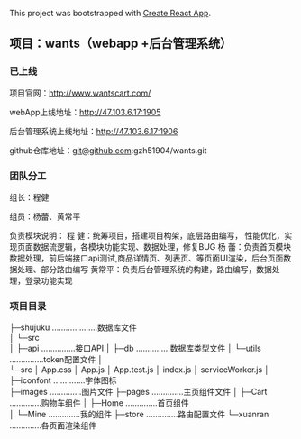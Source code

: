 This project was bootstrapped with [Create React App](https://github.com/facebook/create-react-app).

## 项目：wants（webapp +后台管理系统）

### 已上线

项目官网：http://www.wantscart.com/

webApp上线地址：http://47.103.6.17:1905

后台管理系统上线地址：http://47.103.6.17:1906

github仓库地址：git@github.com:gzh51904/wants.git

### 团队分工

组长：程健

组员：杨蕾、黄常平

负责模块说明：
程 健：统筹项目，搭建项目构架，底层路由编写， 性能优化，实现页面数据流逻辑，各模块功能实现、数据处理，修复BUG
杨 蕾：负责首页模块数据处理，前后端接口api测试,商品详情页、列表页、等页面UI渲染，后台页面数据处理、部分路由编写
黄常平：负责后台管理系统的构建，路由编写，数据处理，登录功能实现


### 项目目录

├─shujuku   ....................数据库文件  
│  └─src  
│      ├─api    ...............接口API
│      ├─db     ...............数据库类型文件 
│      └─utils  ...............token配置文件
│              
└─src
    │  App.css
    │  App.js
    │  App.test.js
    │  index.js
    │  serviceWorker.js
    │  
    ├─iconfont   ..............字体图标  
    ├─images     ..............图片文件
    ├─pages      ..............主页组件文件
    │  ├─Cart   ..............购物车组件
    │  ├─Home   ..............首页组件          
    │  └─Mine   ..............我的组件 
    ├─store      ..............路由配置文件
    └─xuanran    ..............各页面渲染组件
